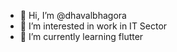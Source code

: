 - 👋 Hi, I’m @dhavalbhagora
- 👀 I’m interested in work in IT Sector
- 🌱 I’m currently learning flutter

<!---
dhavalbhagora/dhavalbhagora is a ✨ special ✨ repository because its `README.md` (this file) appears on your GitHub profile.
You can click the Preview link to take a look at your changes.
--->
